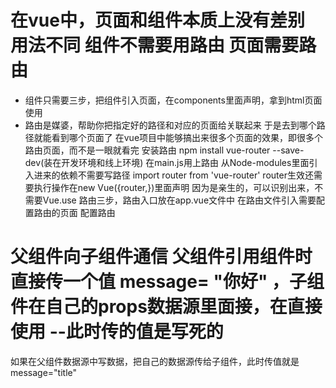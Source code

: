 # 在vue中，页面和组件本质上没有差别  用法不同 组件不需要用路由 页面需要路由
  - 组件只需要三步，把组件引入页面，在components里面声明，拿到html页面使用
  - 路由是媒婆，帮助你把指定好的路径和对应的页面给关联起来 于是去到哪个路径就能看到哪个页面了
    在vue项目中能够搞出来很多个页面的效果，即很多个路由页面，而不是一眼就看完
    安装路由 npm install vue-router --save-dev(装在开发环境和线上环境)
    在main.js用上路由  从Node-modules里面引入进来的依赖不需要写路径
    import router from 'vue-router'
    router生效还需要执行操作在new Vue({router,})里面声明 因为是亲生的，可以识别出来，不需要Vue.use
    路由三步，路由入口<router-view></router-view>放在app.vue文件中
             在路由文件引入需要配置路由的页面
             配置路由



# 父组件向子组件通信  父组件引用组件时直接传一个值 message= "你好" ，子组件在自己的props数据源里面接，在直接使用   --此时传的值是写死的

如果在父组件数据源中写数据，把自己的数据源传给子组件，此时传值就是 message="title"

